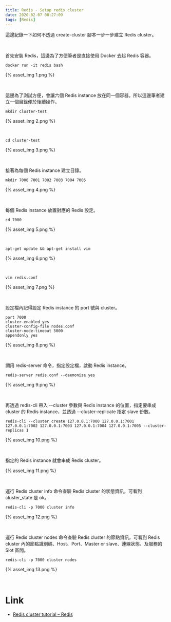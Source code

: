 ```yaml
---
title: Redis - Setup redis cluster
date: 2020-02-07 08:27:09
tags: [Redis]
---
```


這邊紀錄一下如何不透過 create-cluster 腳本一步一步建立 Redis cluster。  

<!-- More -->

<br>


首先安裝 Redis，這邊為了方便筆者是直接使用 Docker 去起 Redis 容器。  

    docker run -it redis bash

{% asset_img 1.png %}

<br>


這邊為了測試方便，會讓六個 Redis instance 放在同一個容器。所以這邊筆者建立一個目錄便於後續操作。

    mkdir cluster-test

{% asset_img 2.png %}

<br>


    cd cluster-test

{% asset_img 3.png %}

<br>


接著為每個 Redis instance 建立目錄。

    mkdir 7000 7001 7002 7003 7004 7005

{% asset_img 4.png %}

<br>


每個 Redis instance 放置對應的 Redis 設定。  

    cd 7000

{% asset_img 5.png %}

<br>


    apt-get update && apt-get install vim

{% asset_img 6.png %}

<br>


    vim redis.conf

{% asset_img 7.png %}

<br>


設定檔內記得設定 Redis instance 的 port 號與 cluster。  

```
port 7000
cluster-enabled yes
cluster-config-file nodes.conf
cluster-node-timeout 5000
appendonly yes
```

{% asset_img 8.png %}

<br>


調用 redis-server 命令，指定設定檔，啟動 Redis instance。  

    redis-server redis.conf --daemonize yes

{% asset_img 9.png %}

<br>


再透過 redis-cli 帶入 --cluster 參數與 Redis instance 的位置，指定要串成 cluster 的 Redis instance，並透過 --cluster-replicate 指定 slave 份數。  

    redis-cli --cluster create 127.0.0.1:7000 127.0.0.1:7001 127.0.0.1:7002 127.0.0.1:7003 127.0.0.1:7004 127.0.0.1:7005 --cluster-replicas 1

{% asset_img 10.png %}

<br>


指定的 Redis instance 就會串成 Redis cluster。

{% asset_img 11.png %}

<br>


運行 Redis cluster info 命令查驗 Redis cluster 的狀態資訊，可看到 cluster_state 是 ok。    

    redis-cli -p 7000 cluster info

{% asset_img 12.png %}

<br>


運行 Redis cluster nodes 命令查驗 Redis cluster 的節點資訊，可看到 Redis cluster 內的節點識別碼、Host、Port、Master or slave、連線狀態、及服務的 Slot 區間。  

    redis-cli -p 7000 cluster nodes

{% asset_img 13.png %}

<br>


Link
=====
* [Redis cluster tutorial – Redis](https://redis.io/topics/cluster-tutorial)
